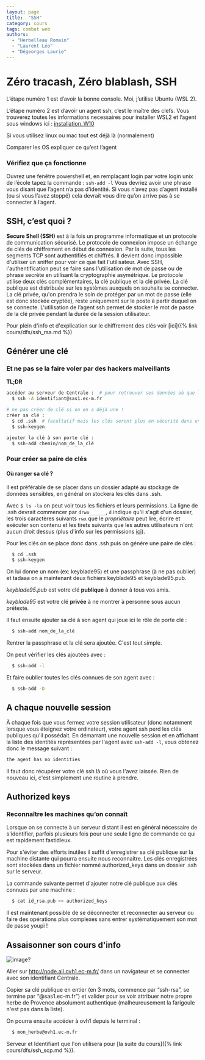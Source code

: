```yaml
---
layout: page
title:  "SSH"
category: cours
tags: combat web
authors: 
  - "Herbelleau Romain"
  - "Laurent Léo"
  - "Dégeorges Laurie"
---
```



# Zéro tracash, Zéro blablash, SSH

L’étape numéro 1 est d’avoir la bonne console. Moi, j’utilise Ubuntu (WSL 2).

L’étape numéro 2 est d’avoir un agent ssh, c’est le maître des clefs. 
Vous trouverez toutes les informations necessaires pour installer WSL2 et l’agent sous windows ici : [installation_W10](https://francoisbrucker.github.io/cours_informatique/cours/dfs/installation_W10.html)

Si vous utilisez linux ou mac tout est déjà là (normalement)

Comparer les OS expliquer ce qu’est l’agent

### Vérifiez que ça fonctionne
Ouvrez une fenêtre powershell et, en remplaçant login par votre login unix de l’école tapez la commande : `ssh-add -l`
Vous devriez avoir une phrase vous disant que l’agent n’a pas d’identité. Si vous n’avez pas d’agent installé (ou si vous l’avez stoppé) cela devrait vous dire qu’on arrive pas à se connecter à l’agent.
 
## SSH, c’est quoi ?

**Secure Shell (SSH)** est à la fois un programme informatique et un protocole de communication sécurisé. Le protocole de connexion impose un échange de clés de chiffrement en début de connexion. Par la suite, tous les segments TCP sont authentifiés et chiffrés. Il devient donc impossible d'utiliser un sniffer pour voir ce que fait l'utilisateur.
Avec SSH, l'authentification peut se faire sans l'utilisation de mot de passe ou de phrase secrète en utilisant la cryptographie asymétrique. Le protocole utilise deux clés complémentaires, la clé publique et la clé privée.
La clé publique est distribuée sur les systèmes auxquels on souhaite se connecter. La clé privée, qu'on prendra le soin de protéger par un mot de passe (elle est donc stockée cryptée), reste uniquement sur le poste à partir duquel on se connecte. L'utilisation de l’agent ssh permet de stocker le mot de passe de la clé privée pendant la durée de la session utilisateur.

Pour plein d'info et d'explication sur le chiffrement des clés voir [ici]({% link cours/dfs/ssh_rsa.md %}) 
## Générer une clé

### Et ne pas se la faire voler par des hackers malveillants

**TL;DR**
~~~sh
accéder au serveur de Centrale :  # pour retrouver ses données où que l'on soit 
  $ ssh -A identifiant@sas1.ec-m.fr

# ne pas créer de clé si on en a déjà une !
créer sa clé : 
  $ cd .ssh  # facultatif mais les clés seront plus en sécurité dans un dossier protégé 
  $ ssh-keygen

ajouter la clé à son porte clé :
  $ ssh-add chemin/nom_de_la_clé
~~~

### Pour créer sa paire de clés
#### Où ranger sa clé ?

Il est préférable de se placer dans un dossier adapté au stockage de données sensibles, en général on stockera les clés dans .ssh.

Avec `$ ls -la` on peut voir tous les fichiers et leurs permissions. La ligne de .ssh devrait commencer par 
`drwx______`, `d` indique qu'il s'agit d'un dossier, les trois caractères suivants `rwx` que le *propriétaire* peut lire, 
écrire et exécuter son contenu et les tirets suivants que les autres utilisateurs n'ont aucun droit dessus (plus d'info sur les permissions [ici](https://www.linux.com/training-tutorials/understanding-linux-file-permissions/)). 


Pour les clés on se place donc dans .ssh puis on génère une paire de clés : 
~~~sh
  $ cd .ssh
  $ ssh-keygen
~~~

On lui donne un nom (ex: keyblade95) et une passphrase (à ne pas oublier) et tadaaa on a maintenant deux fichiers keyblade95 et keyblade95.pub.

*keyblade95.pub* est votre clé **publique** à donner à tous vos amis.

*keyblade95* est votre clé **privée** à ne montrer à personne sous aucun prétexte.

Il faut ensuite ajouter sa clé à son agent qui joue ici le rôle de porte clé : 
~~~sh
  $ ssh-add nom_de_la_clé
~~~
Rentrer la passphrase et la clé sera ajoutée. C'est tout simple.

On peut vérifier les clés ajoutées avec :

~~~sh 
  $ ssh-add -l
~~~

Et faire oublier toutes les clés connues de son agent avec : 
~~~sh
  $ ssh-add -D 
~~~

## A chaque nouvelle session

À chaque fois que vous fermez votre session utilisateur 
(donc notamment lorsque vous éteignez votre ordinateur), 
votre agent ssh perd les clés publiques qu'il possédait. 
En démarrant une nouvelle session et en affichant la liste des identités 
représentées par l'agent avec `ssh-add -l`, 
vous obtenez donc le message suivant : 
~~~sh
the agent has no identities
~~~

Il faut donc récupérer votre clé ssh là où vous l'avez laissée. 
Rien de nouveau ici, c'est simplement une routine à prendre.


## Authorized keys
### Reconnaître les machines qu’on connaît

Lorsque on se connecte à un serveur distant il est en général nécessaire de s'identifier, parfois plusieurs fois pour une seule ligne de commande ce qui est rapidement fastidieux. 

Pour s'éviter des efforts inutiles il suffit d'enregistrer sa clé publique sur la machine distante qui pourra ensuite nous reconnaitre.
Les clés enregistrées sont stockées dans un fichier nommé authorized_keys dans un dossier .ssh sur le serveur.

La commande suivante permet d'ajouter notre clé publique aux clés connues par une machine :
~~~sh 
  $ cat id_rsa.pub >> authorized_keys
~~~
Il est maintenant possible de se déconnecter et reconnecter au serveur ou faire des opérations plus complexes sans entrer systématiquement son mot de passe youpi !

## Assaisonner son cours d'info
![image?]({{"images/seasonning.png"}})

Aller sur http://node.ail.ovh1.ec-m.fr/ dans un navigateur et se connecter avec son identifiant Centrale.

Copier sa clé publique en entier (en 3 mots, commence par “ssh-rsa”, se termine par “@sas1.ec-m.fr”) et valider pour 
se voir attribuer notre propre herbe de Provence absolument authentique (malheureusement la farigoule n'est pas dans la liste).

On pourra ensuite accéder à ovh1 depuis le terminal :
~~~sh
  $ mon_herbe@ovh1.ec-m.fr
~~~

Serveur et Identifiant que l'on utilisera pour [la suite du cours]({% link cours/dfs/ssh_scp.md %}).

